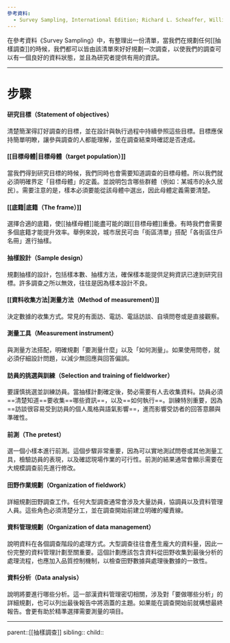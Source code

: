 ```yaml
---
參考資料:
  - Survey Sampling, International Edition; Richard L. Scheaffer, William Mendenhall. III
---
```

在參考資料《Survey Sampling》中，有整理出一份清單，當我們在規劃任何[[抽樣調查]]的時候，我們都可以皆由該清單來好好規劃一次調查，以使我們的調查可以有一個良好的資料狀態，並且為研究者提供有用的資訊。
- - -
# 步驟
#### 研究目標（Statement of objectives）
清楚簡潔得訂好調查的目標，並在設計與執行過程中持續參照這些目標。目標應保持簡單明瞭，讓參與調查的人都能理解，並在調查結束時確認是否達成。
#### [[目標母體|目標母體（target population）]]
當我們得到研究目標的時候，我們同時也會需要知道調查的目標母體。所以我們就必須明確界定「目標母體」的定義。並說明包含哪些群體（例如：某城市的永久居民）。需要注意的是，樣本必須要能從該母體中選出，因此母體定義需要清楚。
#### [[底籍|底籍（The frame）]]
選擇合適的底籍，使[[抽樣母體]]能盡可能的跟[[目標母體]]重疊。有時我們會需要多個底籍才能提升效率。舉例來說，城市居民可由「街區清單」搭配「各街區住戶名冊」進行抽樣。
#### 抽樣設計（Sample design）
規劃抽樣的設計，包括樣本數、抽樣方法，確保樣本能提供足夠資訊已達到研究目標。許多調查之所以無效，往往是因為樣本設計不良。
#### [[資料收集方法|測量方法（Method of measurement）]]
決定數據的收集方式。常見的有面訪、電訪、電話訪談、自填問卷或是直接觀察。
#### 測量工具（Measurement instrument）
與測量方法搭配，明確規劃「要測量什麼」以及「如何測量」。如果使用問卷，就必須仔細設計問題，以減少無回應與回答偏誤。
#### 訪員的挑選與訓練（Selection and training of fieldworker）
要謹慎挑選並訓練訪員。當抽樣計劃確定後，勢必需要有人去收集資料。訪員必須==清楚知道==要收集==哪些資訊==，以及==如何執行==。訓練特別重要，因為==訪談很容易受到訪員的個人風格與語氣影響==，進而影響受訪者的回答意願與準確性。
#### 前測（The pretest）
選一個小樣本進行前測。這個步驟非常重要，因為可以實地測試問卷或其他測量工具，檢驗訪員的表現，以及確認現場作業的可行性。前測的結果通常會顯示需要在大規模調查前先進行修改。
#### 田野作業規劃（Organization of fieldwork）
詳細規劃田野調查工作。任何大型調查通常會涉及大量訪員，協調員以及資料管理人員。這些角色必須清楚分工，並在調查開始前建立明確的權責線。
#### 資料管理規劃（Organization of data management）
說明資料在各個調查階段的處理方式。大型調查往往會產生龐大的資料量，因此一份完整的資料管理計劃至關重要。這個計劃應該包含資料從田野收集到最後分析的處理流程，也應加入品質控制機制，以檢查田野數據與處理後數據的一致性。
#### 資料分析（Data analysis）
說明將要進行哪些分析。這一部漢資料管理密切相關，涉及對「要做哪些分析」的詳細規劃，也可以列出最後報告中將涵蓋的主題。如果能在調查開始前就構想最終報告。會更有助於精準選擇需要測量的項目。
- - -
parent::[[抽樣調查]]
sibling::
child::